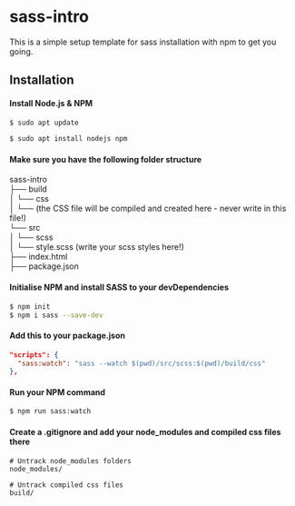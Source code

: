 # sass-intro

This is a simple setup template for sass installation with npm to get you going.

## Installation


#### Install Node.js & NPM
```bash
$ sudo apt update

$ sudo apt install nodejs npm
```

#### Make sure you have the following folder structure
sass-intro  
├── build  
│    └── css  
│        └── (the CSS file will be compiled and created here - never write in this file!)  
└── src  
│    └── scss  
│         └── style.scss (write your scss styles here!)  
├── index.html  
├── package.json  


#### Initialise NPM and install SASS to your devDependencies
```bash
$ npm init
$ npm i sass --save-dev
```

#### Add this to your package.json
```json
"scripts": {
  "sass:watch": "sass --watch $(pwd)/src/scss:$(pwd)/build/css"
},
```

#### Run your NPM command
```bash
$ npm run sass:watch
```

#### Create a .gitignore and add your node_modules and compiled css files there
```.gitignore
# Untrack node_modules folders
node_modules/

# Untrack compiled css files
build/
```
